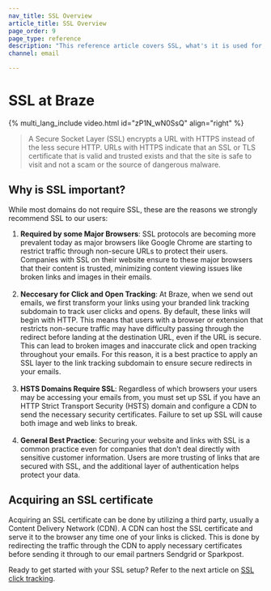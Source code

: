 ```yaml
---
nav_title: SSL Overview
article_title: SSL Overview
page_order: 9
page_type: reference
description: "This reference article covers SSL, what's it is used for, and how it's used at Braze."
channel: email

---
```


# SSL at Braze

{% multi_lang_include video.html id="zP1N_wN0SsQ" align="right" %}

> A Secure Socket Layer (SSL) encrypts a URL with HTTPS instead of the less secure HTTP. URLs with HTTPS indicate that an SSL or TLS certificate that is valid and trusted exists and that the site is safe to visit and not a scam or the source of dangerous malware.

## Why is SSL important?

While most domains do not require SSL, these are the reasons we strongly recommend SSL to our users:
1. **Required by some Major Browsers**: SSL protocols are becoming more prevalent today as major browsers like Google Chrome are starting to restrict traffic through non-secure URLs to protect their users. Companies with SSL on their website ensure to these major browsers that their content is trusted, minimizing content viewing issues like broken links and images in their emails.<br><br>
2. **Neccesary for Click and Open Tracking**: At Braze, when we send out emails, we first transform your links using your branded link tracking subdomain to track user clicks and opens. By default, these links will begin with HTTP. This means that users with a browser or extension that restricts non-secure traffic may have difficulty passing through the redirect before landing at the destination URL, even if the URL is secure. This can lead to broken images and inaccurate click and open tracking throughout your emails. For this reason, it is a best practice to apply an SSL layer to the link tracking subdomain to ensure secure redirects in your emails. <br><br>
3. **HSTS Domains Require SSL**: Regardless of which browsers your users may be accessing your emails from, you must set up SSL if you have an HTTP Strict Transport Security (HSTS) domain and configure a CDN to send the necessary security certificates. Failure to set up SSL will cause both image and web links to break.<br><br>
4. **General Best Practice**: Securing your website and links with SSL is a common practice even for companies that don't deal directly with sensitive customer information. Users are more trusting of links that are secured with SSL, and the additional layer of authentication helps protect your data.

## Acquiring an SSL certificate

Acquiring an SSL certificate can be done by utilizing a third party, usually a Content Delivery Network (CDN). A CDN can host the SSL certificate and serve it to the browser any time one of your links is clicked. This is done by redirecting the traffic through the CDN to apply necessary certificates before sending it through to our email partners Sendgrid or Sparkpost.

Ready to get started with your SSL setup? Refer to the next article on [SSL click tracking]({{site.baseurl}}/user_guide/onboarding_with_braze/email_setup/ssl/ssl_clicktracking/). 